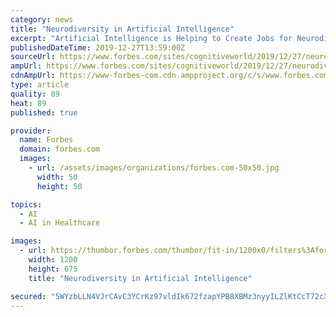 ```yaml
---
category: news
title: "Neurodiversity in Artificial Intelligence"
excerpt: "Artificial Intelligence is Helping to Create Jobs for Neurodiverse ... Many of them also need routine visual therapy to increase hand-eye coordination. Recognizing the need for therapy, and playing to this type of neurodiverse talent’s tendency to ..."
publishedDateTime: 2019-12-27T13:59:00Z
sourceUrl: https://www.forbes.com/sites/cognitiveworld/2019/12/27/neurodiversity-in-artificial-intelligence/
ampUrl: https://www.forbes.com/sites/cognitiveworld/2019/12/27/neurodiversity-in-artificial-intelligence/amp/
cdnAmpUrl: https://www-forbes-com.cdn.ampproject.org/c/s/www.forbes.com/sites/cognitiveworld/2019/12/27/neurodiversity-in-artificial-intelligence/amp/
type: article
quality: 89
heat: 89
published: true

provider:
  name: Forbes
  domain: forbes.com
  images:
    - url: /assets/images/organizations/forbes.com-50x50.jpg
      width: 50
      height: 50

topics:
  - AI
  - AI in Healthcare

images:
  - url: https://thumbor.forbes.com/thumbor/fit-in/1200x0/filters%3Aformat%28jpg%29/https%3A%2F%2Fspecials-images.forbesimg.com%2Fimageserve%2F5e060ce1e961e100073a0424%2F0x0.jpg%3FcropX1%3D0%26cropX2%3D5499%26cropY1%3D192%26cropY2%3D3286
    width: 1200
    height: 675
    title: "Neurodiversity in Artificial Intelligence"

secured: "5WYzbLLN4VJrCAvC3YCrKz97vldIk672fzapYPB8XBMz3nyyILZlKtCcT72cXPhsjkFflcDQMZWO43lOif1aOGC4UotlkE9vJmFSsf7OiGrI7oZ6szGNIS5oUOvWP5MJ3YMlXk6hnAC6drjdEQ0sT9sAS85GX8aRH1ulN12BRCOL9seLASr0vE9RDGbLitX8/9yCKGasqBx3fdwEXFChBJWWVAFBQO6odsiGtzdKSFEFizm2Soc2ofwqsUf/EqocJitdN+oyXpOdE5TjFvv2WZj7elQAs43UEtHSEw6dg1s=;R+VpNscJd8q2wd9PxPpdYA=="
---
```


